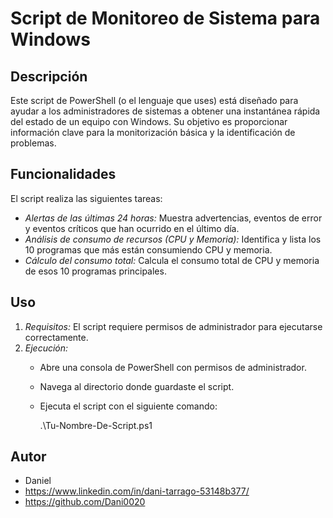 # Script de Monitoreo de Sistema para Windows

## Descripción
Este script de PowerShell (o el lenguaje que uses) está diseñado para ayudar a los administradores de sistemas a obtener una instantánea rápida del estado de un equipo con Windows. Su objetivo es proporcionar información clave para la monitorización básica y la identificación de problemas.

## Funcionalidades
El script realiza las siguientes tareas:
- *Alertas de las últimas 24 horas:* Muestra advertencias, eventos de error y eventos críticos que han ocurrido en el último día.
- *Análisis de consumo de recursos (CPU y Memoria):* Identifica y lista los 10 programas que más están consumiendo CPU y memoria.
- *Cálculo del consumo total:* Calcula el consumo total de CPU y memoria de esos 10 programas principales.

## Uso
1.  *Requisitos:* El script requiere permisos de administrador para ejecutarse correctamente.
2.  *Ejecución:*
    * Abre una consola de PowerShell con permisos de administrador.
    * Navega al directorio donde guardaste el script.
    * Ejecuta el script con el siguiente comando:
        
        .\Tu-Nombre-De-Script.ps1

## Autor
- Daniel
- https://www.linkedin.com/in/dani-tarrago-53148b377/
- https://github.com/Dani0020
